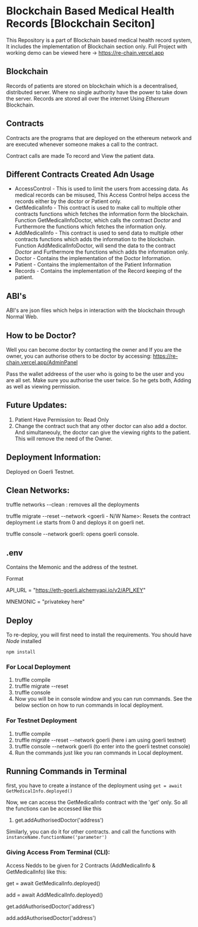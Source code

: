 # Blockchain Based Medical Health Records [Blockchain Seciton]

This Repository is a part of Blockchain based medical health record system, It includes the implementation of Blockchain section only. Full Project with working demo can be viewed here -> https://re-chain.vercel.app

## Blockchain

Records of patients are stored on blockchain which is a decentralised, distributed server. Where no single authority have the power to take down the server. Records are stored all over the internet Using *Ethereum* Blockchain.

## Contracts

Contracts are the programs that are deployed on the ethereum network and are executed whenever someone makes a call to the contract.

Contract calls are made To record and View the patient data.

## Different Contracts Created Adn Usage

* AccessControl - This is used to limit the users from accessing data. As medical records can be misused, This Access Control helps access the records either by the doctor or Patient only.
* GetMedicalInfo - This contract is used to make call to multiple other contracts functions which fetches the information form the blockchain. Function GetMedicalInfoDoctor, which calls the contract *Doctor* and Furthermore the functions which fetches the information only.
* AddMedicalInfo - This contract is used to send data to multiple other contracts functions which adds the information to the blockchain. Function AddMedicalInfoDoctor, will send the data to the contract *Doctor* and Furthermore the functions which adds the information only.
* Doctor - Contains the implementation of the Doctor Information.
* Patient - Contains the implementaiton of the Patient Information
* Records -  Contains the implementation of the Record keeping of the patient.

## ABI's

ABI's are json files which helps in interaction with the blockchain through Normal Web. 

## How to be Doctor?

Well you can become doctor by contacting the owner and If you are the owner, you can authorise others to be doctor by accessing: https://re-chain.vercel.app/AdminPanel

Pass the wallet addreess of the user who is going to be the user and you are all set. Make sure you authorise the user twice. So he gets both, Adding as well as viewing permission.


## Future Updates:

1. Patient Have Permission to: Read Only
2. Change the contract such that any other doctor can also add a doctor. And simultaneouly, the doctor can give the viewing rights to the patient. This will remove the need of the Owner.

## Deployment Information:

Deployed on Goerli Testnet.

## Clean Networks:

truffle networks --clean : removes all the deployments

truffle migrate --reset --network <goerli - N/W Name>: Resets the contract deployment i.e starts from 0 and deploys it on goerli net.

truffle console --network goerli: opens goerli console.


## .env

Contains the Memonic and the address of the testnet.

Format

API_URL = "https://eth-goerli.alchemyapi.io/v2/API_KEY"

MNEMONIC = "privatekey here"

## Deploy

To re-deploy, you will first need to install the requirements.
You should have *Node* installed

`npm install`

### For Local Deployment

1. truffle compile
2. truffle migrate --reset 
3. truffle console
4. Now you will be in console window and you can run commands. See the below section on how to run commands in local deployment.

### For Testnet Deployment

1. truffle compile
2. truffle migrate --reset  --network goerli (here i am using goerli testnet)
3. truffle console --network goerli (to enter into the goerli testnet console)
4. Run the commands just like you ran commands in Local deployment.


## Running Commands in Terminal

first, you have to create a instance of the deployment using `get = await GetMedicalInfo.deployed()`

Now, we can access the GetMedicalInfo contract with the 'get' only. So all the functions can be accessed like this

1. get.addAuthorisedDoctor('address')

Similarly, you can do it for other contracts. and call the functions with `instanceName.functionName('parameter')`

### Giving Access From Terminal (CLI):

Access Nedds to be given for 2 Contracts (AddMedicalInfo & GetMedicalInfo) like this:

get = await GetMedicalInfo.deployed()

add = await AddMedicalInfo.deployed()

get.addAuthorisedDoctor('address')

add.addAuthorisedDoctor('address')
